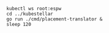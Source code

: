 <!--placement-translator-process-start-start-->
```shell
kubectl ws root:espw
cd ../kubestellar
go run ./cmd/placement-translator &
sleep 120
```
<!--placement-translator-process-start-end-->